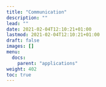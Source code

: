 ```yaml
---
title: "Communication"
description: ""
lead: ""
date: 2021-02-04T12:10:21+01:00
lastmod: 2021-02-04T12:10:21+01:00
draft: false
images: []
menu:
  docs:
    parent: "applications"
weight: 402
toc: true
---
```


